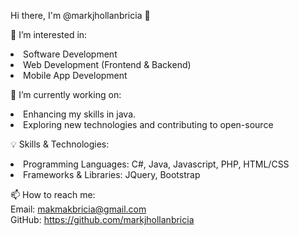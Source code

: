 Hi there, I'm @markjhollanbricia 👋 

👀 I’m interested in:<br>
<li>Software Development<br>
<li>Web Development (Frontend & Backend)<br>
<li>Mobile App Development

🔭 I’m currently working on:<br>
<li>Enhancing my skills in java.<br>
<li>Exploring new technologies and contributing to open-source 

💡 Skills & Technologies:<br>
<li>Programming Languages: C#, Java, Javascript, PHP, HTML/CSS<br>
<li>Frameworks & Libraries: JQuery, Bootstrap

📫 How to reach me:<br>
Email: makmakbricia@gmail.com<br>
GitHub: https://github.com/markjhollanbricia

<!--
**markjhollanbricia/markjhollanbricia** is a ✨ _special_ ✨ repository because its `README.md` (this file) appears on your GitHub profile.

Here are some ideas to get you started:

- 🔭 I’m currently working on ...
- 🌱 I’m currently learning ...
- 👯 I’m looking to collaborate on ...
- 🤔 I’m looking for help with ...
- 💬 Ask me about ...
- 📫 How to reach me: ...
- 😄 Pronouns: ...
- ⚡ Fun fact: ...
-->
